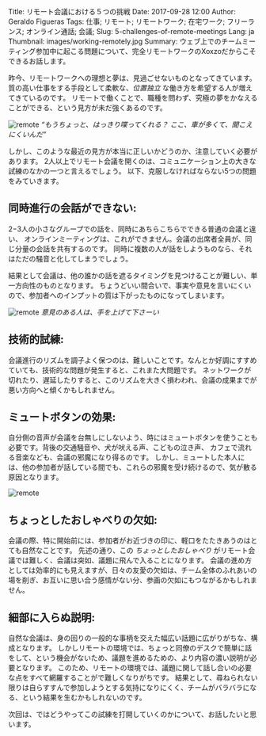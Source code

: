 Title: リモート会議における５つの挑戦
Date: 2017-09-28 12:00
Author: Geraldo Figueras
Tags: 仕事; リモート; リモートワーク; 在宅ワーク; フリーランス; オンライン通話; 会議;
Slug: 5-challenges-of-remote-meetings
Lang: ja
Thumbnail: images/working-remotely.jpg
Summary: ウェブ上でのチームミーティング参加中に起こる問題について、完全リモートワークのXoxzoだからこそできるお話します。
 
昨今、リモートワークへの理想と夢は、見過ごせないものとなってきています。
質の高い仕事をする手段として柔軟な、_位置独立_ な働き方を希望する人が増えてきているのです。
リモートで働くことで、職種を問わず、究極の夢をかなえることができる、という見方が未だ強くあるのです。

![remote](/images/working-remotely.jpg)
_“もうちょっと、はっきり喋ってくれる？ ここ、車が多くて、聞こえにくいんだ”_

しかし、このような最近の見方が本当に正しいかどうのか、注意していく必要があります。
2人以上でリモート会議を開くのは、コミュニケーション上の大きな試練のなかの一つと言えるでしょう。
以下、克服しなければならない5つの問題をみていきます。
 
## 同時進行の会話ができない:

2−3人の小さなグループでの話を、同時にあちらこちらでできる普通の会議と違い、
オンラインミーティングは、これができません。会議の出席者全員が、同じ分量の会話を共有するのです。
同時に複数の人が話をしようものなら、それはただの騒音と化してしまうでしょう。

結果として会議は、他の誰かの話を遮るタイミングを見つけることが難しい、単一方向性のものとなります。
ちょうどいい間合いで、事実や意見を言いにくいので、参加者へのインプットの質は下がったものになってしまいます。
 
![remote](/images/family-1-1024x566.png) 
_意見のある人は、手を上げて下さーい_

## 技術的試練:

会議進行のリズムを調子よく保つのは、難しいことです。なんとか好調にすすめていても、技術的な問題が発生すると、これまた大問題です。
ネットワークが切れたり、遅延したりすると、このリズムを大きく損わわれ、会議の成果までが悪い方向へと傾くかもしれません。

## ミュートボタンの効果:

自分側の音声が会議を台無しにしないよう、時にはミュートボタンを使うことも必要です。背後の交通騒音や、犬が吠える声、こどもの泣き声、
カフェで流れる音楽なども、会議の邪魔になり得るのです。
しかし、ミュートした本人には、他の参加者が話している間でも、これらの邪魔を受け続けるので、気が散る原因となります。

![remote](/images/work_from_home_jedi_council.jpg)
 
## ちょっとしたおしゃべりの欠如:

会議の際、特に開始前には、参加者がお近づきの印に、軽口をたたきあうのはとても自然なことです。
先述の通り、この _ちょっとしたおしゃべり_ がリモート会議では難しく、会議は突如、議題に飛んで入ることになります。
会議の進め方としては効率的にも見えますが、日々の友愛の欠如は、チーム全体のふれあいの場を削ぎ、お互いに思い合う感情がない分、参画の欠如にもつながるかもしれません。

## 細部に入らぬ説明:

自然な会議は、身の回りの一般的な事柄を交えた幅広い話題に広がりがちな、構成となります。
しかしリモートの環境では、ちょっと同僚のデスクで簡単に話をして、という機会がないため、議題を進めるための、より内容の濃い説明が必要となります。
このため、リモートの環境では、議題に関して話し合いの必要な点をすべて網羅することがで難しくなりがちです。
結果として、尋ねられない限りは自らすすんで参加しようとする気持になりにくく、チームがバラバラになる、という結果を生むかもしれないのです。 

次回は、ではどうやってこの試練を打開していくのかについて、お話したいと思います。
